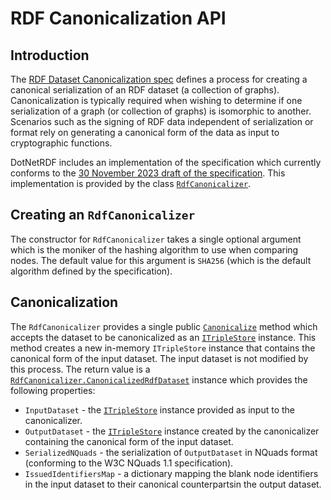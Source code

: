 # RDF Canonicalization API

## Introduction

The [RDF Dataset Canonicalization spec](https://www.w3.org/TR/rdf-canon/) defines a process for creating a canonical serialization of an RDF dataset (a collection of graphs).
Canonicalization is typically required when wishing to determine if one serialization of a graph (or collection of graphs) is isomorphic to another.
Scenarios such as the signing of RDF data independent of serialization or format rely on generating a canonical form of the data as input to cryptographic functions.

DotNetRDF includes an implementation of the specification which currently conforms to the [30 November 2023 draft of the specification](https://www.w3.org/TR/2023/CRD-rdf-canon-20231130/).
This implementation is provided by the class [`RdfCanonicalizer`](xref:VDS.RDF.RdfCanonicalizer).

## Creating an `RdfCanonicalizer`

The constructor for `RdfCanonicalizer` takes a single optional argument which is the moniker of the hashing algorithm to use when comparing nodes.
The default value for this argument is `SHA256` (which is the default algorithm defined by the specification).

## Canonicalization

The `RdfCanonicalizer` provides a single public [`Canonicalize`](xref:VDS.RDF.RdfCanonicalizer.Canonicalize(VDS.RDF.ITripleStore)) method which accepts the dataset to be canonicalized as an [`ITripleStore`](xref:VDS.RDF.ITripleStore) instance.
This method creates a new in-memory `ITripleStore` instance that contains the canonical form of the input dataset. 
The input dataset is not modified by this process.
The return value is a [`RdfCanonicalizer.CanonicalizedRdfDataset`](xref:VDS.RDF.RdfCanonicalizer.CanonicalizedRdfDataset) instance which provides the following properties:

* `InputDataset` - the [`ITripleStore`](xref:VDS.RDF.ITripleStore) instance provided as input to the canonicalizer.
* `OutputDataset` - the [`ITripleStore`](xref:VDS.RDF.ITripleStore) instance created by the canonicalizer containing the canonical form of the input dataset.
* `SerializedNQuads` - the serialization of `OutputDataset` in NQuads format (conforming to the W3C NQuads 1.1 specification).
* `IssuedIdentifiersMap` - a dictionary mapping the blank node identifiers in the input dataset to their canonical counterpartsin the output dataset.